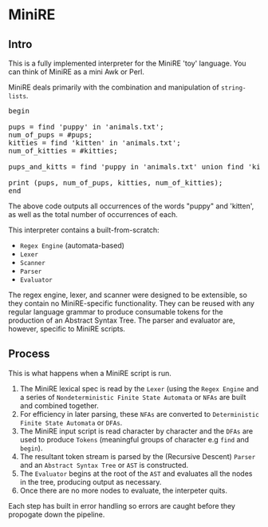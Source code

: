 MiniRE
=====

Intro
-----

This is a fully implemented interpreter for the MiniRE 'toy' language. You can think of MiniRE as a mini Awk or Perl.

MiniRE deals primarily with the combination and manipulation of `string-lists`.

<pre>
begin

pups = find 'puppy' in 'animals.txt';
num_of_pups = #pups;
kitties = find 'kitten' in 'animals.txt';
num_of_kitties = #kitties;

pups_and_kitts = find 'puppy in 'animals.txt' union find 'kitten' in 'animals.txt;

print (pups, num_of_pups, kitties, num_of_kitties);
end
</pre>

The above code outputs all occurrences of the words "puppy" and 'kitten', as well as the total number of occurrences of each.

This interpreter contains a built-from-scratch:
- `Regex Engine` (automata-based)
- `Lexer`
- `Scanner`
- `Parser`
- `Evaluator`

The regex engine, lexer, and scanner were designed to be extensible, so they contain no MiniRE-specific functionality. They can be reused with any regular language grammar to produce consumable tokens for the production of an Abstract Syntax Tree. The parser and evaluator are, however, specific to MiniRE scripts.

Process
-------

This is what happens when a MiniRE script is run.

1. The MiniRE lexical spec is read by the `Lexer` (using the `Regex Engine` and a series of `Nondeterministic Finite State Automata` or `NFAs` are built and combined together.
2. For efficiency in later parsing, these `NFAs` are converted to `Deterministic Finite State Automata` or `DFAs`.
3. The MiniRE input script is read character by character and the `DFAs` are used to produce `Tokens` (meaningful groups of character e.g `find` and `begin`).
4. The resultant token stream is parsed by the (Recursive Descent) `Parser` and an `Abstract Syntax Tree` or `AST` is constructed.
5. The `Evaluator` begins at the root of the `AST` and evaluates all the nodes in the tree, producing output as necessary.
6. Once there are no more nodes to evaluate, the interpeter quits.

Each step has built in error handling so errors are caught before they propogate down the pipeline.

